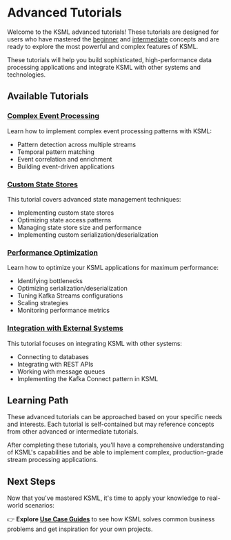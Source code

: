 # Advanced Tutorials

Welcome to the KSML advanced tutorials! These tutorials are designed for users who have mastered the [beginner](../beginner/index.md) and [intermediate](../intermediate/index.md) concepts and are ready to explore the most powerful and complex features of KSML.

These tutorials will help you build sophisticated, high-performance data processing applications and integrate KSML with other systems and technologies.

## Available Tutorials

### [Complex Event Processing](complex-event-processing.md)

Learn how to implement complex event processing patterns with KSML:

- Pattern detection across multiple streams
- Temporal pattern matching
- Event correlation and enrichment
- Building event-driven applications

### [Custom State Stores](custom-state-stores.md)

This tutorial covers advanced state management techniques:

- Implementing custom state stores
- Optimizing state access patterns
- Managing state store size and performance
- Implementing custom serialization/deserialization

### [Performance Optimization](performance-optimization.md)

Learn how to optimize your KSML applications for maximum performance:

- Identifying bottlenecks
- Optimizing serialization/deserialization
- Tuning Kafka Streams configurations
- Scaling strategies
- Monitoring performance metrics

### [Integration with External Systems](external-integration.md)

This tutorial focuses on integrating KSML with other systems:

- Connecting to databases
- Integrating with REST APIs
- Working with message queues
- Implementing the Kafka Connect pattern in KSML

## Learning Path

These advanced tutorials can be approached based on your specific needs and interests. Each tutorial is self-contained but may reference concepts from other advanced or intermediate tutorials.

After completing these tutorials, you'll have a comprehensive understanding of KSML's capabilities and be able to implement complex, production-grade stream processing applications.

## Next Steps

Now that you've mastered KSML, it's time to apply your knowledge to real-world scenarios:

👉 **Explore [Use Case Guides](../../use-cases/)** to see how KSML solves common business problems and get inspiration for your own projects.